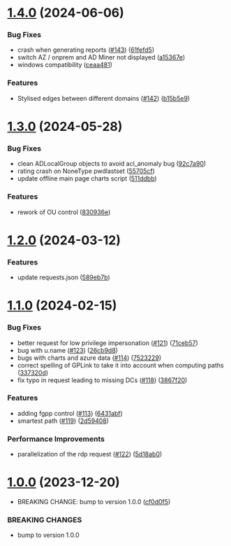 # [1.4.0](https://github.com/Mazars-Tech/AD_Miner/compare/v1.3.0...v1.4.0) (2024-06-06)


### Bug Fixes

* crash when generating reports ([#143](https://github.com/Mazars-Tech/AD_Miner/issues/143)) ([61fefd5](https://github.com/Mazars-Tech/AD_Miner/commit/61fefd5eecf4e1ff4ed8bb04663982fde44c420a))
* switch AZ / onprem and AD Miner not displayed ([a15367e](https://github.com/Mazars-Tech/AD_Miner/commit/a15367ef3472b1cd37cdac29700a170589cc4162))
* windows compatibility ([ceaa481](https://github.com/Mazars-Tech/AD_Miner/commit/ceaa48137c3e958fca3ed6fd8d066a2b638debf6))


### Features

* Stylised edges between different domains ([#142](https://github.com/Mazars-Tech/AD_Miner/issues/142)) ([b15b5e9](https://github.com/Mazars-Tech/AD_Miner/commit/b15b5e9e5a899e70121df627ae3af75b3f646f8b))



# [1.3.0](https://github.com/Mazars-Tech/AD_Miner/compare/v1.2.0...v1.3.0) (2024-05-28)


### Bug Fixes

* clean ADLocalGroup objects to avoid acl_anomaly bug ([92c7a90](https://github.com/Mazars-Tech/AD_Miner/commit/92c7a900688174165cf7a54588c23e7ef2ce88cf))
* rating crash on NoneType pwdlastset ([55705cf](https://github.com/Mazars-Tech/AD_Miner/commit/55705cf3526ac10aeeec1f01e88089029a9cef92))
* update offline main page charts script ([511ddbb](https://github.com/Mazars-Tech/AD_Miner/commit/511ddbbb477d9d057495dedd3e5d755d9dcd9058))


### Features

* rework of OU control ([830936e](https://github.com/Mazars-Tech/AD_Miner/commit/830936edd6ef138ad6e348ce25870e6b2bc73021))



# [1.2.0](https://github.com/Mazars-Tech/AD_Miner/compare/v1.1.0...v1.2.0) (2024-03-12)


### Features

* update requests.json ([589eb7b](https://github.com/Mazars-Tech/AD_Miner/commit/589eb7bcd0f7b0f1290c94ed878718054c85370c))



# [1.1.0](https://github.com/Mazars-Tech/AD_Miner/compare/v1.0.0...v1.1.0) (2024-02-15)


### Bug Fixes

* better request for low privilege impersonation ([#121](https://github.com/Mazars-Tech/AD_Miner/issues/121)) ([71ceb57](https://github.com/Mazars-Tech/AD_Miner/commit/71ceb571d8526fa888cb029c40faa6be78658ee8))
* bug with u.name ([#123](https://github.com/Mazars-Tech/AD_Miner/issues/123)) ([26cb9d8](https://github.com/Mazars-Tech/AD_Miner/commit/26cb9d873eda64c0e874b9ba9b2585c81ace6382))
* bugs with charts and azure data ([#114](https://github.com/Mazars-Tech/AD_Miner/issues/114)) ([7523229](https://github.com/Mazars-Tech/AD_Miner/commit/7523229e2c6873c66ba30f9101fbf3ce0426cc68))
* correct spelling of GPLink to take it into account when computing paths ([337320d](https://github.com/Mazars-Tech/AD_Miner/commit/337320d64293f18c61cf281a6b8e6f8cd87c2b76))
* fix typo in request leading to missing DCs ([#118](https://github.com/Mazars-Tech/AD_Miner/issues/118)) ([3867f20](https://github.com/Mazars-Tech/AD_Miner/commit/3867f2045d3412f5830c63bb59aadc7c372895d6))


### Features

* adding fgpp control ([#113](https://github.com/Mazars-Tech/AD_Miner/issues/113)) ([6431abf](https://github.com/Mazars-Tech/AD_Miner/commit/6431abf00c945c40fb4e9714af01c22d4dc6a751))
* smartest path ([#119](https://github.com/Mazars-Tech/AD_Miner/issues/119)) ([2d59408](https://github.com/Mazars-Tech/AD_Miner/commit/2d5940813cf950056bf7e857138af820a1ec4042))


### Performance Improvements

* parallelization of the rdp request ([#122](https://github.com/Mazars-Tech/AD_Miner/issues/122)) ([5d18ab0](https://github.com/Mazars-Tech/AD_Miner/commit/5d18ab0e87d0b24d515a37dfedc0e5111568f817))



# [1.0.0](https://github.com/Mazars-Tech/AD_Miner/compare/v0.7.0...v1.0.0) (2023-12-20)


* BREAKING CHANGE: bump to version 1.0.0 ([cf0d0f5](https://github.com/Mazars-Tech/AD_Miner/commit/cf0d0f542e51e7cd34ef84efcb0d0d1fea0e8ba4))


### BREAKING CHANGES

* bump to version 1.0.0



